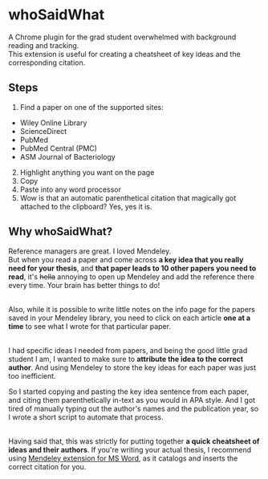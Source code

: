 # whoSaidWhat
A Chrome plugin for the grad student overwhelmed with background reading and tracking.<br />
This extension is useful for creating a cheatsheet of key ideas and the corresponding citation.

## Steps
1. Find a paper on one of the supported sites: 
* Wiley Online Library
* ScienceDirect
* PubMed
* PubMed Central (PMC)
* ASM Journal of Bacteriology
2. Highlight anything you want on the page
3. Copy
4. Paste into any word processor
5. Wow is that an automatic parenthetical citation that magically got attached to the clipboard? Yes, yes it is.

## Why whoSaidWhat?
Reference managers are great. I loved Mendeley.<br /> 
But when you read a paper and come across **a key idea that you really need for your thesis**, and **that paper leads to 10 other papers you need to read**, it's ~~hella~~ annoying to open up Mendeley and add the reference there every time. Your brain has better things to do! <br /><br />

Also, while it is possible to write little notes on the info page for the papers saved in your Mendeley library, you need to click on each article **one at a time** to see what I wrote for that particular paper.<br /><br />

I had specific ideas I needed from papers, and being the good little grad student I am, I wanted to make sure to **attribute the idea to the correct author**. And using Mendeley to store the key ideas for each paper was just too inefficient.

So I started copying and pasting the key idea sentence from each paper, and citing them parenthetically in-text as you would in APA style. And I got tired of manually typing out the author's names and the publication year, so I wrote a short script to automate that process.<br /><br />

Having said that, this was strictly for putting together **a quick cheatsheet of ideas and their authors**. If you're writing your actual thesis, I recommend using [Mendeley extension for MS Word](https://www.mendeley.com/reference-management/citation-plugin), as it catalogs and inserts the correct citation for you.
